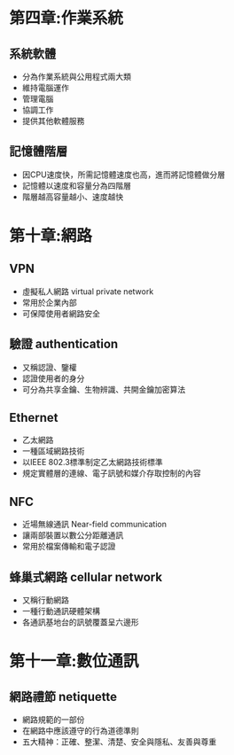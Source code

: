 # 第四章:作業系統
## 系統軟體
- 分為作業系統與公用程式兩大類
- 維持電腦運作
- 管理電腦
- 協調工作
- 提供其他軟體服務
## 記憶體階層
- 因CPU速度快，所需記憶體速度也高，進而將記憶體做分層
- 記憶體以速度和容量分為四階層
- 階層越高容量越小、速度越快
# 第十章:網路
## VPN
- 虛擬私人網路 virtual private network
- 常用於企業內部
- 可保障使用者網路安全
## 驗證 authentication
- 又稱認證、鑒權
- 認證使用者的身分
- 可分為共享金鑰、生物辨識、共開金鑰加密算法
## Ethernet
- 乙太網路
- 一種區域網路技術
- 以IEEE 802.3標準制定乙太網路技術標準
- 規定實體層的連線、電子訊號和媒介存取控制的內容
## NFC
- 近場無線通訊 Near-field communication
- 讓兩部裝置以數公分距離通訊
- 常用於檔案傳輸和電子認證
## 蜂巢式網路 cellular network
- 又稱行動網路
- 一種行動通訊硬體架構
- 各通訊基地台的訊號覆蓋呈六邊形
# 第十一章:數位通訊
## 網路禮節 netiquette
- 網路規範的一部份
- 在網路中應該遵守的行為道德準則
- 五大精神：正確、整潔、清楚、安全與隱私、友善與尊重














